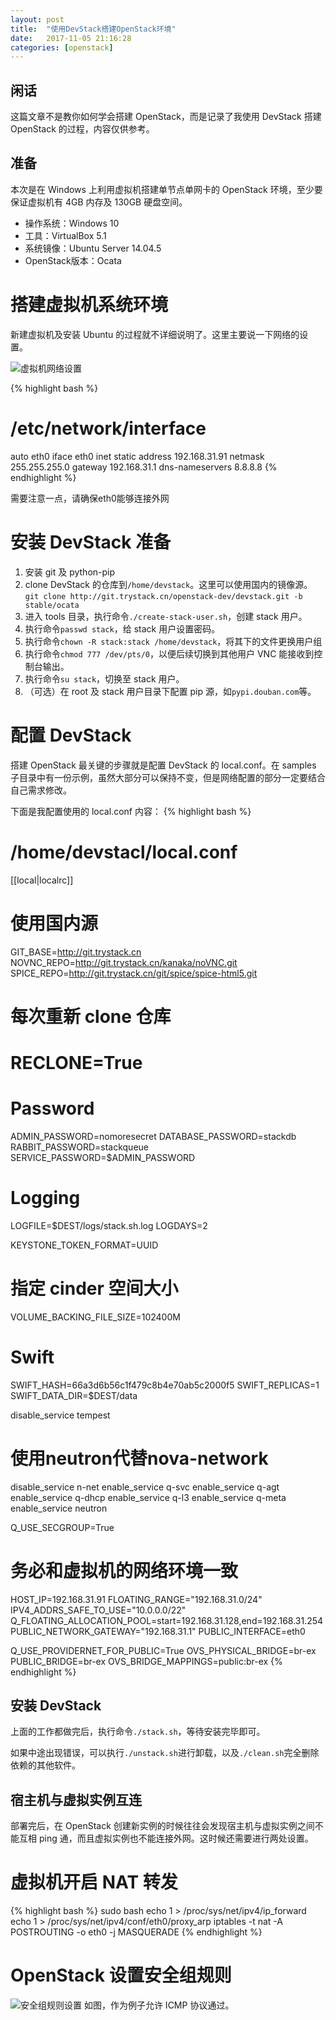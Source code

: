```yaml
---
layout: post
title:  "使用DevStack搭建OpenStack环境"
date:   2017-11-05 21:16:28
categories: [openstack]
---
```

闲话
---
这篇文章不是教你如何学会搭建 OpenStack，而是记录了我使用 DevStack 搭建 OpenStack 的过程，内容仅供参考。

准备
---
本次是在 Windows 上利用虚拟机搭建单节点单网卡的 OpenStack 环境，至少要保证虚拟机有 4GB 内存及 130GB 硬盘空间。

* 操作系统：Windows 10
* 工具：VirtualBox 5.1
* 系统镜像：Ubuntu Server 14.04.5
* OpenStack版本：Ocata

搭建虚拟机系统环境
===
新建虚拟机及安装 Ubuntu 的过程就不详细说明了。这里主要说一下网络的设置。

![虚拟机网络设置](/upload/2017/11/05/201711052003.png)

{% highlight bash %}
# /etc/network/interface
auto eth0
iface eth0 inet static
address 192.168.31.91
netmask 255.255.255.0
gateway 192.168.31.1
dns-nameservers 8.8.8.8
{% endhighlight %}

需要注意一点，请确保eth0能够连接外网

安装 DevStack 准备
===
1. 安装 git 及 python-pip
2. clone DevStack 的仓库到``/home/devstack``。这里可以使用国内的镜像源。<br>``git clone http://git.trystack.cn/openstack-dev/devstack.git -b stable/ocata``
3. 进入 tools 目录，执行命令``./create-stack-user.sh``，创建 stack 用户。
4. 执行命令``passwd stack``，给 stack 用户设置密码。
5. 执行命令``chown -R stack:stack /home/devstack``，将其下的文件更换用户组
6. 执行命令``chmod 777 /dev/pts/0``，以便后续切换到其他用户 VNC 能接收到控制台输出。
7. 执行命令``su stack``，切换至 stack 用户。
8. （可选）在 root 及 stack 用户目录下配置 pip 源，如``pypi.douban.com``等。

配置 DevStack
===
搭建 OpenStack 最关键的步骤就是配置 DevStack 的 local.conf。在 samples 子目录中有一份示例，虽然大部分可以保持不变，但是网络配置的部分一定要结合自己需求修改。

下面是我配置使用的 local.conf 内容：
{% highlight bash %}
# /home/devstacl/local.conf
[[local|localrc]]

# 使用国内源
GIT_BASE=http://git.trystack.cn
NOVNC_REPO=http://git.trystack.cn/kanaka/noVNC.git
SPICE_REPO=http://git.trystack.cn/git/spice/spice-html5.git

# 每次重新 clone 仓库
# RECLONE=True

# Password
ADMIN_PASSWORD=nomoresecret
DATABASE_PASSWORD=stackdb
RABBIT_PASSWORD=stackqueue
SERVICE_PASSWORD=$ADMIN_PASSWORD

# Logging
LOGFILE=$DEST/logs/stack.sh.log
LOGDAYS=2

KEYSTONE_TOKEN_FORMAT=UUID

# 指定 cinder 空间大小
VOLUME_BACKING_FILE_SIZE=102400M

# Swift
SWIFT_HASH=66a3d6b56c1f479c8b4e70ab5c2000f5
SWIFT_REPLICAS=1
SWIFT_DATA_DIR=$DEST/data

disable_service tempest

# 使用neutron代替nova-network
disable_service n-net
enable_service q-svc
enable_service q-agt
enable_service q-dhcp
enable_service q-l3
enable_service q-meta
enable_service neutron

Q_USE_SECGROUP=True
# 务必和虚拟机的网络环境一致
HOST_IP=192.168.31.91
FLOATING_RANGE="192.168.31.0/24"
IPV4_ADDRS_SAFE_TO_USE="10.0.0.0/22"
Q_FLOATING_ALLOCATION_POOL=start=192.168.31.128,end=192.168.31.254
PUBLIC_NETWORK_GATEWAY="192.168.31.1"
PUBLIC_INTERFACE=eth0

Q_USE_PROVIDERNET_FOR_PUBLIC=True
OVS_PHYSICAL_BRIDGE=br-ex
PUBLIC_BRIDGE=br-ex
OVS_BRIDGE_MAPPINGS=public:br-ex
{% endhighlight %}

安装 DevStack
---
上面的工作都做完后，执行命令``./stack.sh``，等待安装完毕即可。

如果中途出现错误，可以执行``./unstack.sh``进行卸载，以及``./clean.sh``完全删除依赖的其他软件。

宿主机与虚拟实例互连
---
部署完后，在 OpenStack 创建新实例的时候往往会发现宿主机与虚拟实例之间不能互相 ping 通，而且虚拟实例也不能连接外网。这时候还需要进行两处设置。

虚拟机开启 NAT 转发
===
{% highlight bash %}
sudo bash
echo 1 > /proc/sys/net/ipv4/ip_forward
echo 1 > /proc/sys/net/ipv4/conf/eth0/proxy_arp
iptables -t nat -A POSTROUTING -o eth0 -j MASQUERADE
{% endhighlight %}

OpenStack 设置安全组规则
===
![安全组规则设置](/upload/2017/11/05/201711052104.png)
如图，作为例子允许 ICMP 协议通过。
